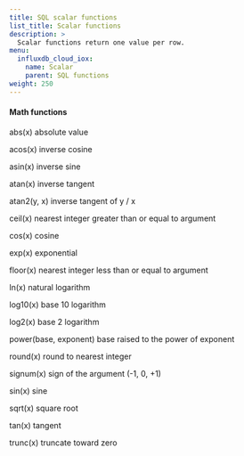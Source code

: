 ```yaml
---
title: SQL scalar functions
list_title: Scalar functions
description: > 
  Scalar functions return one value per row.
menu:
  influxdb_cloud_iox:
    name: Scalar
    parent: SQL functions
weight: 250
---
```





#### Math functions

abs(x)
absolute value

acos(x)
inverse cosine

asin(x)
inverse sine

atan(x)
inverse tangent

atan2(y, x)
inverse tangent of y / x

ceil(x)
nearest integer greater than or equal to argument

cos(x)
cosine

exp(x)
exponential

floor(x)
nearest integer less than or equal to argument

ln(x)
natural logarithm

log10(x)
base 10 logarithm

log2(x)
base 2 logarithm

power(base, exponent)
base raised to the power of exponent

round(x)
round to nearest integer

signum(x)
sign of the argument (-1, 0, +1)

sin(x)
sine

sqrt(x)
square root

tan(x)
tangent

trunc(x)
truncate toward zero

